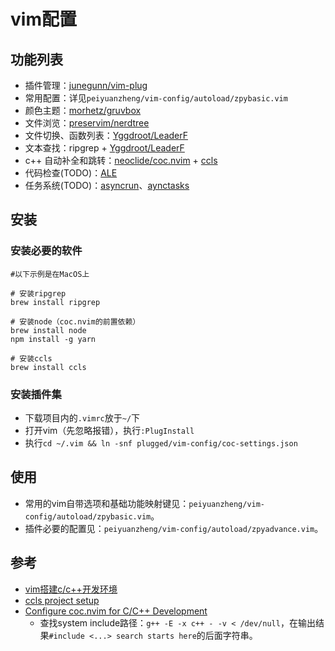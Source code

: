 # vim配置

## 功能列表

- 插件管理：[junegunn/vim-plug](https://github.com/junegunn/vim-plug)
- 常用配置：详见`peiyuanzheng/vim-config/autoload/zpybasic.vim`
- 颜色主题：[morhetz/gruvbox](https://github.com/morhetz/gruvbox)
- 文件浏览：[preservim/nerdtree](https://github.com/preservim/nerdtree)
- 文件切换、函数列表：[Yggdroot/LeaderF](https://github.com/Yggdroot/LeaderF)
- 文本查找：ripgrep + [Yggdroot/LeaderF](https://github.com/Yggdroot/LeaderF)
- c++ 自动补全和跳转：[neoclide/coc.nvim](https://github.com/neoclide/coc.nvim) + [ccls](https://github.com/MaskRay/ccls)
- 代码检查(TODO)：[ALE](https://github.com/dense-analysis/ale)
- 任务系统(TODO)：[asyncrun](https://github.com/skywind3000/asyncrun.vim)、[aynctasks](https://github.com/skywind3000/asynctasks.vim)


## 安装

### 安装必要的软件

``` shell
#以下示例是在MacOS上

# 安装ripgrep
brew install ripgrep

# 安装node（coc.nvim的前置依赖）
brew install node
npm install -g yarn

# 安装ccls
brew install ccls
```

### 安装插件集

* 下载项目内的`.vimrc`放于`~/`下
* 打开vim（先忽略报错），执行`:PlugInstall`
* 执行`cd ~/.vim && ln -snf plugged/vim-config/coc-settings.json`


## 使用

* 常用的vim自带选项和基础功能映射键见：`peiyuanzheng/vim-config/autoload/zpybasic.vim`。
* 插件必要的配置见：`peiyuanzheng/vim-config/autoload/zpyadvance.vim`。


## 参考

* [vim搭建c/c++开发环境](https://www.zhihu.com/question/47691414/answer/373700711)
* [ccls project setup](https://github.com/MaskRay/ccls/wiki/Project-Setup)
* [Configure coc.nvim for C/C++ Development](https://ianding.io/2019/07/29/configure-coc-nvim-for-c-c++-development/)
  * 查找system include路径：`g++ -E -x c++ - -v < /dev/null`，在输出结果`#include <...> search starts here`的后面字符串。
